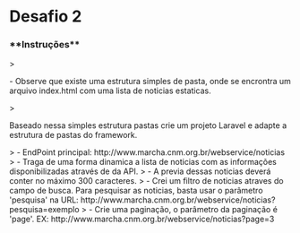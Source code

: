 
<h1>Desafio 2</h1>

>
<h3>**Instruções**</h3>
> <p>- Observe que existe uma estrutura simples de pasta, onde se encrontra um arquivo index.html com uma lista de noticias estaticas.</p>
> <p>Baseado nessa simples estrutura pastas crie um projeto Laravel e adapte a estrutura de pastas do framework.</p>
> - EndPoint principal: http://www.marcha.cnm.org.br/webservice/noticias
> - Traga de uma forma dinamica a lista de noticias com as informações disponibilizadas através de da API.
> - A previa dessas noticias deverá conter no máximo 300 caracteres.
> - Crei um filtro de noticias atraves do campo de busca. Para pesquisar as noticias, basta usar o parâmetro 'pesquisa' na URL: http://www.marcha.cnm.org.br/webservice/noticias?pesquisa=exemplo
> - Crie uma paginação, o parâmetro da paginação é 'page'. EX: http://www.marcha.cnm.org.br/webservice/noticias?page=3





